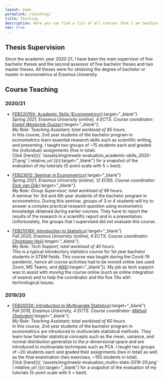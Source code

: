 ```yaml
---
layout: page
permalink: /teaching/
title: Teaching
description: Here you can find a list of all courses that I am teaching or have taught since 2019/20.
nav: true
---
```


## Thesis Supervision
Since the academic year 2020-21, I have been the main supervisor of five bachelor theses and the second assessor of five bachelor theses and two master theses. All theses were for obtaining the degree of bachelor or master in econometrics at Erasmus University.

## Course Teaching

### 2020/21
* <span class="font-weight-bold">[FEB22015X: Academic Skills (Econometrics)](https://eur.osiris-student.nl/#/onderwijscatalogus/extern/cursus?taal=EN&cursuscode=FEB22015X&collegejaar=2020){:target="_blank"}</span><br>
  <em>Spring 2021, Erasmus University (online), 4 ECTS. Course coordinator: [Evelot Westerink-Duijzer](https://www.eur.nl/en/people/evelot-westerink-duijzer){:target="_blank"}.<br>
  My Role: Teaching Assistant; total workload of 85 hours. </em><br>
  In this course, 2nd year students of the bachelor program in econometrics learn essential research skills such as scientific writing, and presenting. I taught two groups of ~15 students each and graded the (individual) assignments (five in total).<br>
  Click [here]({{ '/assets/img/mwelz-evaluation_academic-skills_2020-21.png' | relative_url }}){:target="_blank"} for a snapshot of the evaluation of my tutorials (5-point scale with 5 = best).
  
* <span class="font-weight-bold">[FEB23012: Seminar in Econometrics](https://eur.osiris-student.nl/#/onderwijscatalogus/extern/cursus?taal=EN&cursuscode=FEB23012&collegejaar=2020){:target="_blank"}</span><br>
  <em>Spring 2021, Erasmus University (online), 12 ECRS. Course coordinator: [Dick van Dijk](https://sites.google.com/view/dickvandijk/){:target="_blank"}. <br>
   My Role: Group Supervisor; total workload of 96 hours. </em><br>
  A seminar for 3rd and 4th year students of the bachelor program in econometrics. During this seminar, groups of 3 or 4 students will try to answer a complex practical research question using econometric knowledge obtained during earlier courses. They have to report the results of the research in a scientific report and in a presentation. <br>
  Unfortunately, the groups that I supervised did not evaluate this course.

* <span class="font-weight-bold">[FEB21018X: Introduction to Statistics](https://eur.osiris-student.nl/#/onderwijscatalogus/extern/cursus?taal=EN&cursuscode=FEB21018X&collegejaar=2020){:target="_blank"}</span><br>
  <em>Fall 2020, Erasmus University (online), 6 ECTS. Course coordinator: [Christiaan Heij](https://www.eur.nl/people/christiaan-heij){:target="_blank"}. <br>
   My Role: Tech Support; total workload of 40 hours. </em><br>
   This is a typical introductory statistics course for 1st year bachelor students in STEM fields. This course was taught during the Covid-19 pandemic, hence all course activities had to be moved online (we used Zoom, MS Teams, and [ANS](https://ans.app/landing){:target="_blank"}). My job as tech support was to assist with moving the course online (such as online integration of exams) and to help the coordinator and the five TAs with technological issues.
   

### 2019/20
* <span class="font-weight-bold">[FEB2003X: Introduction to Multivariate Statistics](https://eur.osiris-student.nl/#/onderwijscatalogus/extern/cursus?taal=EN&cursuscode=FEB22003X&collegejaar=2019){:target="_blank"}</span><br>
  <em>Fall 2019, Erasmus University, 4 ECTS. Course coordinator: [Mikhail Zhelonkin](https://www.eur.nl/en/people/mikhail-zhelonkin){:target="_blank"}.<br>
  My Role: Teaching Assistant; total workload of 60 hours. </em><br>
  In this course, 2nd year students of the bachelor program in econometrics are introduced to multivariate statistical methods. They learn how familiar statistical concepts such as the mean, variance, and normal distribution generalize to the <em>p</em>-dimensional space and are introduced to multivariate techniques such as PCA. I taught two groups of ~20 students each and graded their assignments (two in total) as well as the final examination (two exercises, ~150 students in total).<br> 
  Click [here]({{ '/assets/img/mwelz-evaluation_multiv-stats-2019-20.png' | relative_url }}){:target="_blank"} for a snapshot of the evaluation of my tutorials (5-point scale with 5 = best).
